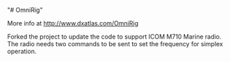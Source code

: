 "# OmniRig" 

More info at http://www.dxatlas.com/OmniRig

Forked the project to update the code to support ICOM M710 Marine radio. The radio needs two commands to be sent to set the frequency for simplex operation.
